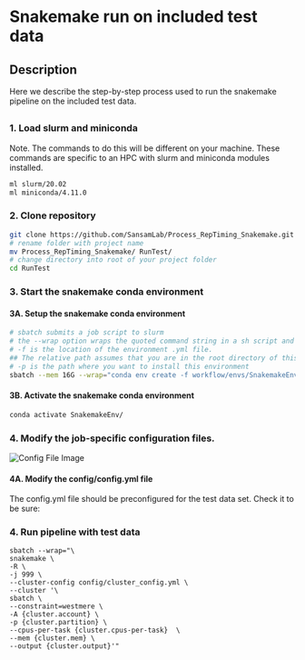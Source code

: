 # Snakemake run on included test data

## Description

Here we describe the step-by-step process used to run the snakemake pipeline on the included test data.

## 

### 1.  Load slurm and miniconda
Note. The commands to do this will be different on your machine. These commands are specific to an HPC with slurm and miniconda modules installed.

```bash
ml slurm/20.02
ml miniconda/4.11.0
```
### 2.  Clone repository
```bash
git clone https://github.com/SansamLab/Process_RepTiming_Snakemake.git
# rename folder with project name
mv Process_RepTiming_Snakemake/ RunTest/
# change directory into root of your project folder
cd RunTest
```
### 3.  Start the snakemake conda environment
#### 3A.  Setup the snakemake conda environment
```bash
# sbatch submits a job script to slurm
# the --wrap option wraps the quoted command string in a sh script and submits
# -f is the location of the environment .yml file. 
## The relative path assumes that you are in the root directory of this repository.
# -p is the path where you want to install this environment
sbatch --mem 16G --wrap="conda env create -f workflow/envs/SnakemakeEnv.yml -p SnakemakeEnv" 
```

#### 3B.  Activate the snakemake conda environment
```bash
conda activate SnakemakeEnv/
```

### 4. Modify the job-specific configuration files.
![Config File Image](https://github.com/SansamLab/Process_RepTiming_Snakemake/blob/make-test-vignette/resources/configFileImage.png)


#### 4A. Modify the config/config.yml file
The config.yml file should be preconfigured for the test data set. Check it to be sure:

### 4. Run pipeline with test data
```
sbatch --wrap="\
snakemake \
-R \
-j 999 \
--cluster-config config/cluster_config.yml \
--cluster '\
sbatch \
--constraint=westmere \
-A {cluster.account} \
-p {cluster.partition} \
--cpus-per-task {cluster.cpus-per-task}  \
--mem {cluster.mem} \
--output {cluster.output}'"
```
